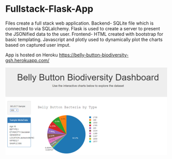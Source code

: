 # Fullstack-Flask-App

Files create a full stack web application. 
Backend- SQLite file which is connected to via SQLalchemy. Flask is used to create a server to present the JSONified data to the user. 
Frontend- HTML created with bootstrap for basic templating. Javascript and plotly used to dynamically plot the charts based on captured user imput. 

App is hosted on Heroku
https://belly-button-biodiversity-gsh.herokuapp.com/


![Alt text](image.PNG?raw=true "Optional Title")



